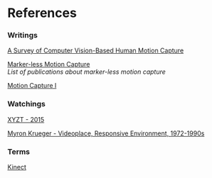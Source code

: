 # References

### Writings 
[A Survey of Computer Vision-Based Human Motion Capture](https://pdfs.semanticscholar.org/39d9/fd0c725a7e36665fc7768ae58fa8003dddb6.pdf)<br>

[Marker-less Motion Capture](https://vision.in.tum.de/research/markerless_motion_capture)<br>
_List of publications about marker-less motion capture_

[Motion Capture I](https://baswaramursyid.wordpress.com/2015/01/05/motion-capture-i/)

### Watchings
[XYZT - 2015](https://vimeo.com/130690760) 

[Myron Krueger - Videoplace, Responsive Environment, 1972-1990s](https://www.youtube.com/watch?v=dmmxVA5xhuo)

### Terms 
[Kinect](https://en.wikipedia.org/wiki/Kinect)
